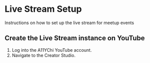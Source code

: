# Live Stream Setup
Instructions on how to set up the live stream for meetup events

## Create the Live Stream instance on YouTube
1. Log into the A11YChi YouTube account.
2. Navigate to the Creator Studio.
